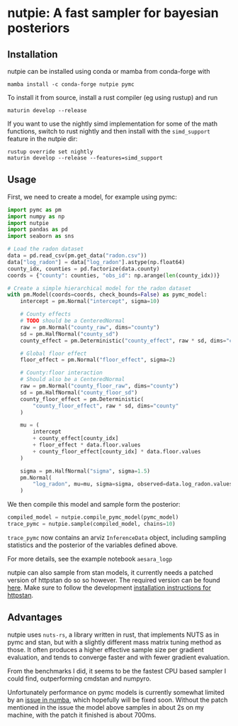 # nutpie: A fast sampler for bayesian posteriors

## Installation

nutpie can be installed using conda or mamba from conda-forge with

```
mamba install -c conda-forge nutpie pymc
```

To install it from source, install a rust compiler (eg using rustup) and run

```
maturin develop --release
```

If you want to use the nightly simd implementation for some of the math functions,
switch to rust nightly and then install with the `simd_support` feature in the nutpie dir:

```
rustup override set nightly
maturin develop --release --features=simd_support
```

## Usage

First, we need to create a model, for example using pymc:

```python
import pymc as pm
import numpy as np
import nutpie
import pandas as pd
import seaborn as sns

# Load the radon dataset
data = pd.read_csv(pm.get_data("radon.csv"))
data["log_radon"] = data["log_radon"].astype(np.float64)
county_idx, counties = pd.factorize(data.county)
coords = {"county": counties, "obs_id": np.arange(len(county_idx))}

# Create a simple hierarchical model for the radon dataset
with pm.Model(coords=coords, check_bounds=False) as pymc_model:
    intercept = pm.Normal("intercept", sigma=10)

    # County effects
    # TODO should be a CenteredNormal
    raw = pm.Normal("county_raw", dims="county")
    sd = pm.HalfNormal("county_sd")
    county_effect = pm.Deterministic("county_effect", raw * sd, dims="county")

    # Global floor effect
    floor_effect = pm.Normal("floor_effect", sigma=2)

    # County:floor interaction
    # Should also be a CenteredNormal
    raw = pm.Normal("county_floor_raw", dims="county")
    sd = pm.HalfNormal("county_floor_sd")
    county_floor_effect = pm.Deterministic(
        "county_floor_effect", raw * sd, dims="county"
    )

    mu = (
        intercept
        + county_effect[county_idx]
        + floor_effect * data.floor.values
        + county_floor_effect[county_idx] * data.floor.values
    )

    sigma = pm.HalfNormal("sigma", sigma=1.5)
    pm.Normal(
        "log_radon", mu=mu, sigma=sigma, observed=data.log_radon.values, dims="obs_id"
    )
```

We then compile this model and sample form the posterior:

```python
compiled_model = nutpie.compile_pymc_model(pymc_model)
trace_pymc = nutpie.sample(compiled_model, chains=10)
```

`trace_pymc` now contains an arviz `InferenceData` object, including sampling
statistics and the posterior of the variables defined above.

For more details, see the example notebook `aesara_logp`

nutpie can also sample from stan models, it currently needs a patched version of httpstan do so so however.
The required version can be found [here](https://github.com/stan-dev/httpstan/pull/600).
Make sure to follow the development
[installation instructions for httpstan](https://httpstan.readthedocs.io/en/latest/installation.html#installation-from-source).

## Advantages

nutpie uses `nuts-rs`, a library written in rust, that implements NUTS as in
pymc and stan, but with a slightly different mass matrix tuning method as
those. It often produces a higher effective sample size per gradient
evaluation, and tends to converge faster and with fewer gradient evaluation.

From the benchmarks I did, it seems to be the fastest CPU based sampler I could
find, outperforming cmdstan and numpyro.

Unfortunately performance on pymc models is currently somewhat limited by an
[issue in numba](https://github.com/numba/numba/issues/8156), which hopefully
will be fixed soon. Without the patch mentioned in the issue the model above
samples in about 2s on my machine, with the patch it finished is about 700ms.
